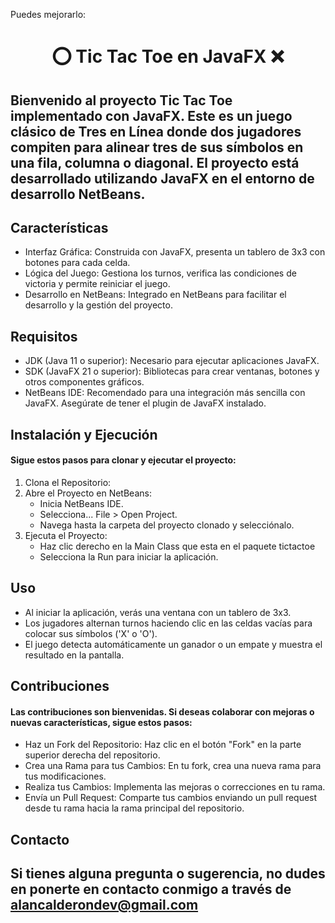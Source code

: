 Puedes mejorarlo:
<h1 align="center">⭕ Tic Tac Toe en JavaFX ❌</h1>

## Bienvenido al proyecto Tic Tac Toe implementado con JavaFX. Este es un juego clásico de Tres en Línea donde dos jugadores compiten para alinear tres de sus símbolos en una fila, columna o diagonal. El proyecto está desarrollado utilizando JavaFX en el entorno de desarrollo NetBeans.

<h2>Características</h2>
<ul>
  <li>Interfaz Gráfica: Construida con JavaFX, presenta un tablero de 3x3 con botones para cada celda.</li>
  <li>Lógica del Juego: Gestiona los turnos, verifica las condiciones de victoria y permite reiniciar el juego.</li>
  <li>Desarrollo en NetBeans: Integrado en NetBeans para facilitar el desarrollo y la gestión del proyecto.</li>
</ul>

<h2> Requisitos </h2>

<ul>
  <li>JDK (Java 11 o superior): Necesario para ejecutar aplicaciones JavaFX.</li>
  <li>SDK (JavaFX 21 o superior): Bibliotecas  para crear ventanas, botones y otros componentes gráficos.</li>
  <li>NetBeans IDE: Recomendado para una integración más sencilla con JavaFX. Asegúrate de tener el plugin de JavaFX instalado.</li>
</ul>

<h2>Instalación y Ejecución</h2>

<h4> Sigue estos pasos para clonar y ejecutar el proyecto: </h4>
<ol>
  <li>Clona el Repositorio:  </li>
  <li>Abre el Proyecto en NetBeans:
    <ul>
      <li>Inicia NetBeans IDE.</li>
      <li>Selecciona... File > Open Project.</li>
      <li>Navega hasta la carpeta del proyecto clonado y selecciónalo.</li>
    </ul>
  </li>
  <li>Ejecuta el Proyecto:
  <ul>
    <li>Haz clic derecho en la Main Class que esta en el paquete tictactoe</li>
    <li>Selecciona la Run para iniciar la aplicación.</li>
  </ul>
  </li>
</ol>

<h2>Uso</h2>
<ul>
  <li>Al iniciar la aplicación, verás una ventana con un tablero de 3x3.</li>
  <li>Los jugadores alternan turnos haciendo clic en las celdas vacías para colocar sus símbolos ('X' o 'O').</li>
  <li>El juego detecta automáticamente un ganador o un empate y muestra el resultado en la pantalla.</li>
</ul>

<h2>Contribuciones</h2>

<h4> Las contribuciones son bienvenidas. Si deseas colaborar con mejoras o nuevas características, sigue estos pasos:</h4>
<ul>
  <li>Haz un Fork del Repositorio: Haz clic en el botón "Fork" en la parte superior derecha del repositorio.</li>
  <li>Crea una Rama para tus Cambios: En tu fork, crea una nueva rama para tus modificaciones.</li>
  <li>Realiza tus Cambios: Implementa las mejoras o correcciones en tu rama.</li>
  <li>Envía un Pull Request: Comparte tus cambios enviando un pull request desde tu rama hacia la rama principal del repositorio.</li>
</ul>

<h2> Contacto </h2>

## Si tienes alguna pregunta o sugerencia, no dudes en ponerte en contacto conmigo a través de alancalderondev@gmail.com

